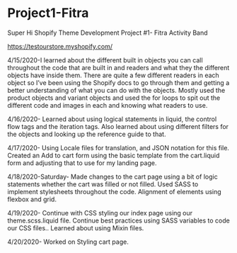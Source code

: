 # Project1-Fitra

Super Hi Shopify Theme Development Project #1- Fitra Activity Band

https://testourstore.myshopify.com/


4/15/2020-I learned about the different built in objects you can call
throughout the code that are built in and readers and what they the different objects have inside them.
There are quite a few different readers in each object so I’ve been using the Shopify docs to go through them and getting a better understanding of what you can do with the objects.
Mostly used the product objects and variant objects and used the for loops to spit out the different code and images in each and knowing what readers to use.

4/16/2020-  Learned about using logical statements in liquid, the control flow tags and the iteration tags.
Also learned about using different filters for the objects and looking up the reference guide to that.

 4/17/2020- Using Locale files for translation, and JSON notation for this file.
 Created an Add to cart form using the basic template from the cart.liquid form and adjusting that to use for my landing page.

4/18/2020-Saturday- Made changes to the cart page using a bit of logic statements whether the cart was filled or not filled.
Used SASS to implement stylesheets throughout the code.  Alignment of elements using flexbox and grid.


4/19/2020- Continue with CSS styling our index page using our theme.scss.liquid file.  Continue best practices using SASS variables
to code our CSS files.. Learned about using Mixin files.

4/20/2020- Worked on Styling cart page.
